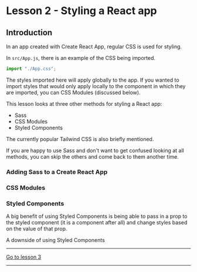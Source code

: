 # Lesson 2 - Styling a React app

## Introduction

In an app created with Create React App, regular CSS is used for styling.

In `src/App.js`, there is an example of the CSS being imported.

```js
import "./App.css";
```

The styles imported here will apply globally to the app. If you wanted to import styles that would only apply locally to the component in which they are imported, you can CSS Modules (discussed below).

This lesson looks at three other methods for styling a React app:

-   Sass
-   CSS Modules
-   Styled Components

The currently popular Tailwind CSS is also briefly mentioned.

If you are happy to use Sass and don't want to get confused looking at all methods, you can skip the others and come back to them another time.

### Adding Sass to a Create React App

### CSS Modules

### Styled Components

A big benefit of using Styled Components is being able to pass in a prop to the styled component (it is a component after all) and change styles based on the value of that prop.

A downside of using Styled Components

---

[Go to lesson 3](3)

---
